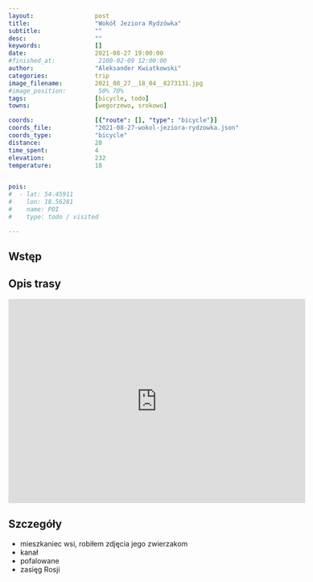 ```yaml
---
layout:                 post
title:                  "Wokół Jeziora Rydzówka"
subtitle:               ""
desc:                   ""
keywords:               []
date:                   2021-08-27 19:00:00
#finished_at:            2100-02-09 12:00:00
author:                 "Aleksander Kwiatkowski"
categories:             trip
image_filename:         2021_08_27__18_04__8273131.jpg
#image_position:         50% 70%
tags:                   [bicycle, todo]
towns:                  [wegorzewo, srokowo]

coords:                 [{"route": [], "type": "bicycle"}]
coords_file:            "2021-08-27-wokol-jeziora-rydzowka.json"
coords_type:            "bicycle"
distance:               28
time_spent:             4
elevation:              232
temperature:            18


pois:
#  - lat: 54.45911
#    lon: 18.56281
#    name: POI
#    type: todo / visited

---
```



## Wstęp

## Opis trasy

<iframe height='405' width='590' frameborder='0' allowtransparency='true' scrolling='no' src='https://www.strava.com/activities/5862884626/embed/d405c430d622b6467cc509c0eb58dea112eb3f0c'></iframe>

## Szczegóły

* mieszkaniec wsi, robiłem zdjęcia jego zwierzakom
* kanał
* pofalowane
* zasięg Rosji

